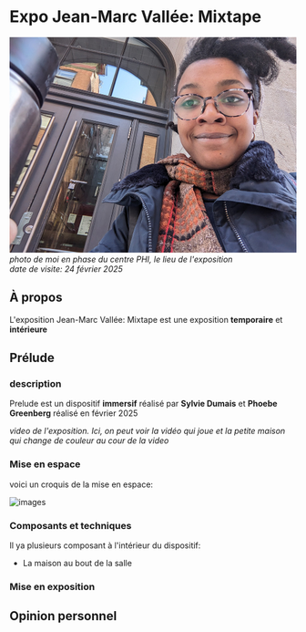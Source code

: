 # Expo Jean-Marc Vallée: Mixtape
![images](/EXPO_individuelle/media/centre_phi.jpg)  
*photo de moi en phase du centre PHI, le lieu de l'exposition*  
*date de visite: 24 février 2025*


## À propos
L'exposition Jean-Marc Vallée: Mixtape est une exposition **temporaire** et **intérieure**



## Prélude

### description
Prelude est un dispositif **immersif** réalisé par **Sylvie Dumais** et **Phoebe Greenberg** réalisé en février 2025

*video de l'exposition. Ici, on peut voir la vidéo qui joue et la petite maison qui change de couleur au cour de la video*


### Mise en espace

voici un croquis de la mise en espace:

![images]()

### Composants et techniques

Il ya plusieurs composant à l'intérieur du dispositif:
- La maison au bout de la salle


### Mise en exposition


## Opinion personnel
